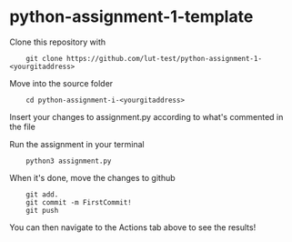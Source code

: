 # python-assignment-1-template

Clone this repository with

        git clone https://github.com/lut-test/python-assignment-1-<yourgitaddress>

Move into the source folder

        cd python-assignment-i-<yourgitaddress>

Insert your changes to assignment.py according to what's commented in the file

Run the assignment in your terminal

        python3 assignment.py

When it's done, move the changes to github

        git add.
        git commit -m FirstCommit!
        git push

You can then navigate to the Actions tab above to see the results!
